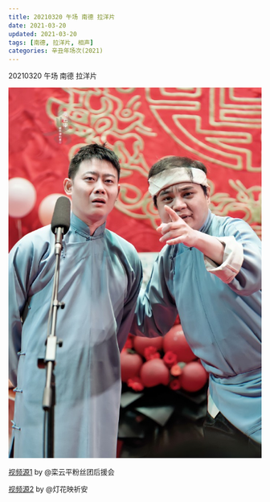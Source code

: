 ```yaml
---
title: 20210320 午场 南德 拉洋片
date: 2021-03-20
updated: 2021-03-20
tags: [南德, 拉洋片, 相声] 
categories: 辛丑年场次(2021)
---
```

20210320 午场 南德 拉洋片

![](https://raw.githubusercontent.com/rhenginium/image/main/007aVJ83ly1goqift67ooj31q02ionma.jpg)

[视频源1](https://m.weibo.cn/6574451359/4616873881109690) by @栾云平粉丝团后援会

[视频源2](https://m.weibo.cn/detail/4616869024105086)  by @灯花映祈安